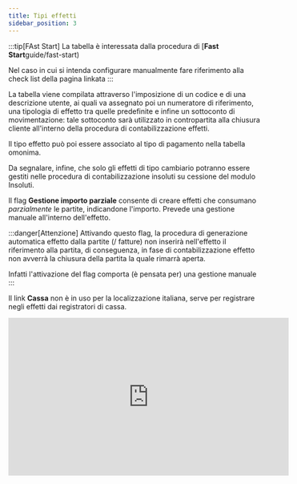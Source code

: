 ```yaml
---
title: Tipi effetti
sidebar_position: 3
---
```


:::tip[FAst Start]
La tabella è interessata dalla procedura di [**Fast Start**guide/fast-start)

Nel caso in cui si intenda configurare manualmente fare riferimento alla check list della pagina linkata
:::

La tabella viene compilata attraverso l'imposizione di un codice e di una descrizione utente, ai quali va assegnato poi un numeratore di riferimento, una tipologia di effetto tra quelle predefinite e infine un sottoconto di movimentazione: tale sottoconto sarà utilizzato in contropartita alla chiusura cliente all'interno della procedura di contabilizzazione effetti.

Il tipo effetto può poi essere associato al tipo di pagamento nella tabella omonima.

Da segnalare, infine, che solo gli effetti di tipo cambiario potranno essere gestiti nelle procedura di contabilizzazione insoluti su cessione del modulo Insoluti.

Il flag **Gestione importo parziale** consente di creare effetti che consumano *parzialmente* le partite, indicandone l'importo. Prevede una gestione manuale all'interno dell'effetto.

:::danger[Attenzione]
Attivando questo flag, la procedura di generazione automatica effetto dalla partite (/ fatture) non inserirà nell'effetto il riferimento alla partita, di conseguenza, in fase di contabilizzazione effetto non avverrà la chiusura della partita la quale rimarrà aperta.

Infatti l'attivazione del flag comporta (è pensata per) una gestione manuale
:::

Il link **Cassa** non è in uso per la localizzazione italiana, serve per registrare negli effetti dai registratori di cassa.

<iframe width="560" height="315" src="https://www.youtube.com/embed/pnRACKqZqvM" title="YouTube video player" frameborder="0" allowfullscreen= "true"></iframe>
